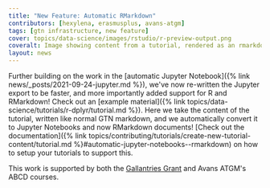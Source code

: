 ```yaml
---
title: "New Feature: Automatic RMarkdown"
contributors: [hexylena, erasmusplus, avans-atgm]
tags: [gtn infrastructure, new feature]
cover: topics/data-science/images/rstudio/r-preview-output.png
coveralt: Image showing content from a tutorial, rendered as an rmarkdown html via knitting. A table of contents appears on the left, and code and outputs on the right.
layout: news
---
```


Further building on the work in the [automatic Jupyter Notebook]({% link news/_posts/2021-09-24-jupyter.md %}), we've now re-written the Jupyter export to be faster, and more importantly added support for R and RMarkdown! Check out an [example material]({% link topics/data-science/tutorials/r-dplyr/tutorial.md %}). Here we take the content of the tutorial, written like normal GTN markdown, and we automatically convert it to Jupyter Notebooks and now RMarkdown documents! [Check out the documentation]({% link topics/contributing/tutorials/create-new-tutorial-content/tutorial.md %}#automatic-jupyter-notebooks--rmarkdown) on how to setup your tutorials to support this.

This work is supported by both the [Gallantries Grant](https://gallantries.github.io/) and Avans ATGM's ABCD courses.
